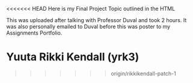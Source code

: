 
<<<<<<< HEAD
Here is my Final Project Topic outlined in the HTML 

This was uploaded after talking with Professor Duval and took 2 hours. 
It was also personally emailed to Duval before this was poster to my Assignments Portfolio. 

Yuuta Rikki Kendall (yrk3)
=======
>>>>>>> origin/rikkikendall-patch-1
